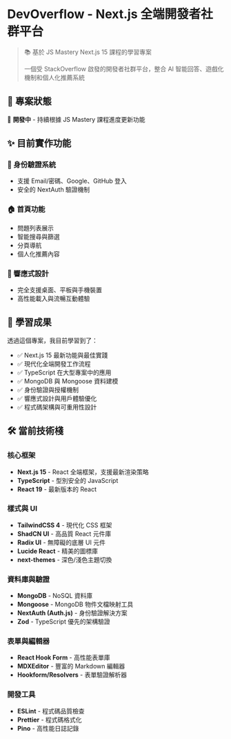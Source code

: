 # DevOverflow - Next.js 全端開發者社群平台

> 📚 基於 JS Mastery Next.js 15 課程的學習專案
>
> 一個受 StackOverflow 啟發的開發者社群平台，整合 AI 智能回答、遊戲化機制和個人化推薦系統

## 🎯 專案狀態

🚧 **開發中** - 持續根據 JS Mastery 課程進度更新功能

## ✨ 目前實作功能

### 🔐 身份驗證系統

- 支援 Email/密碼、Google、GitHub 登入
- 安全的 NextAuth 驗證機制

### 🏠 首頁功能

- 問題列表展示
- 智能搜尋與篩選
- 分頁導航
- 個人化推薦內容

### 📱 響應式設計

- 完全支援桌面、平板與手機裝置
- 高性能載入與流暢互動體驗

## 📝 學習成果

透過這個專案，我目前學習到了：

- ✅ Next.js 15 最新功能與最佳實踐
- ✅ 現代化全端開發工作流程
- ✅ TypeScript 在大型專案中的應用
- ✅ MongoDB 與 Mongoose 資料建模
- ✅ 身份驗證與授權機制
- ✅ 響應式設計與用戶體驗優化
- ✅ 程式碼架構與可重用性設計

## 🛠️ 當前技術棧

### 核心框架

- **Next.js 15** - React 全端框架，支援最新渲染策略
- **TypeScript** - 型別安全的 JavaScript
- **React 19** - 最新版本的 React

### 樣式與 UI

- **TailwindCSS 4** - 現代化 CSS 框架
- **ShadCN UI** - 高品質 React 元件庫
- **Radix UI** - 無障礙的底層 UI 元件
- **Lucide React** - 精美的圖標庫
- **next-themes** - 深色/淺色主題切換

### 資料庫與驗證

- **MongoDB** - NoSQL 資料庫
- **Mongoose** - MongoDB 物件文檔映射工具
- **NextAuth (Auth.js)** - 身份驗證解決方案
- **Zod** - TypeScript 優先的架構驗證

### 表單與編輯器

- **React Hook Form** - 高性能表單庫
- **MDXEditor** - 豐富的 Markdown 編輯器
- **Hookform/Resolvers** - 表單驗證解析器

### 開發工具

- **ESLint** - 程式碼品質檢查
- **Prettier** - 程式碼格式化
- **Pino** - 高性能日誌記錄
